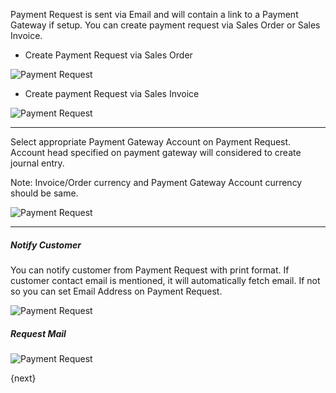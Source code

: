 Payment Request is sent via Email and will contain a link to a Payment Gateway if setup. You can create payment request via Sales Order or Sales Invoice.

- Create Payment Request via Sales Order
<img class="screenshot" alt="Payment Request" src="{{docs_base_url}}/assets/img/accounts/pr-from-so.png">

- Create payment Request via Sales Invoice
<img class="screenshot" alt="Payment Request" src="{{docs_base_url}}/assets/img/accounts/pr-from-si.png">

---

Select appropriate Payment Gateway Account on Payment Request. Account head specified on payment gateway will 
considered to create journal entry. 

Note: Invoice/Order currency and Payment Gateway Account currency should be same.

<img class="screenshot" alt="Payment Request" src="{{docs_base_url}}/assets/img/accounts/pr-details-1.png">

---

##### Notify Customer
You can notify customer from Payment Request with print format. If customer contact email is mentioned, it will automatically fetch email. If not so you can set Email Address on Payment Request. 

<img class="screenshot" alt="Payment Request" src="{{docs_base_url}}/assets/img/accounts/pr-details-2.png">

##### Request Mail
<img class="screenshot" alt="Payment Request" src="{{docs_base_url}}/assets/img/accounts/pr-email.png">

{next}
